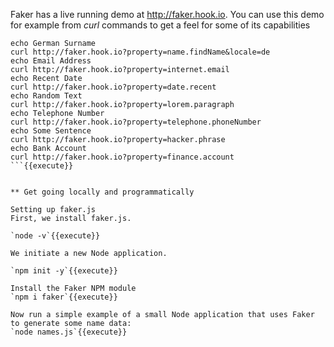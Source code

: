 Faker has a live running demo at http://faker.hook.io. You can use this demo for example from *curl* commands to get a feel for some of its capabilities

```
echo German Surname
curl http://faker.hook.io?property=name.findName&locale=de
echo Email Address
curl http://faker.hook.io?property=internet.email
echo Recent Date
curl http://faker.hook.io?property=date.recent
echo Random Text
curl http://faker.hook.io?property=lorem.paragraph
echo Telephone Number
curl http://faker.hook.io?property=telephone.phoneNumber
echo Some Sentence
curl http://faker.hook.io?property=hacker.phrase
echo Bank Account
curl http://faker.hook.io?property=finance.account
```{{execute}}


** Get going locally and programmatically

Setting up faker.js
First, we install faker.js.

`node -v`{{execute}}

We initiate a new Node application.

`npm init -y`{{execute}}

Install the Faker NPM module
`npm i faker`{{execute}}

Now run a simple example of a small Node application that uses Faker to generate some name data:
`node names.js`{{execute}}
